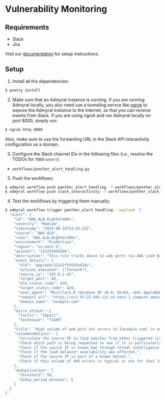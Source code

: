 # Vulnerability Monitoring

## Requirements

-   Slack
-   Jira

Visit our [documentation](https://docs.admyral.dev/) for setup instructions.

## Setup

1. Install all the dependencies:

```bash
$ poetry install
```

2. Make sure that an Admyral instance is running. If you are running Admyral locally, you also need use a tunneling servce like [ngrok](https://ngrok.com/) to expose the Admyral instance to the internet, so that you can receive events from Slack. If you are using ngrok and run Admyral locally on port 8000, simply run:

```bash
$ ngrok http 8000
```

Also, make sure to use the forwarding URL in the Slack API interactivity configuration as a domain.

3. Configure the Slack channel IDs in the following files (i.e., resolve the TODOs for `TODO(user)`):

-   `workflows/panther_alert_handling.py`

3. Push the workflows:

```bash
$ admyral workflow push panther_alert_handling -f workflows/panther_alert_handling.py --activate
$ admyral workflow push slack_interactivity -f workflows/panther_slack_interactivity.py --activate
```

4. Test the workflows by triggering them manually:

```bash
$ admyral workflow trigger panther_alert_handling --payload '{
  "alert": {
    "id": "AWS.ALB.HighVol400s",
    "severity": "Medium",
    "timestamp": "2024-08-14T14:45:32Z",
    "source": "AWS ALB",
    "rule": "AWS.ALB.HighVol400s",
    "environment": "Production",
    "region": "us-east-1",
    "account": "112233445566",
    "description": "This rule tracks abuse to web ports via AWS Load Balancers",
    "event_details": {
      "elb": "app/web/22222f55555e618c",
      "actions_executed": ["forward"],
      "source_ip": "192.0.2.45",
      "target_port": 80,
      "elb_status_code": 429,
      "target_status_code": 429,
      "user_agent": "Mozilla/5.0 (Windows NT 10.0; Win64; x64) AppleWebKit/537.36 (KHTML, like Gecko) Chrome/91.0.4472.124 Safari/537.36",
      "request_url": "https://ec2-55-22-444-111.us-east-1.compute.amazonaws.com:443/pagekit/index.php",
      "domain_name": "example.com"
    },
    "mitre_attack": {
      "tactic": "Impact",
      "technique": "T1499"
    },
    "title": "High volume of web port 4xx errors to [example.com] in account [112233445566]",
    "recommendations": [
      "Correlate the source IP to find matches from other triggered rules.",
      "Check which path is being requested to see if it is particularly sensitive.",
      "Check if the source IP is known bad through threat intelligence integrations.",
      "Check if the load balancer availability was affected.",
      "Check if the source IP is part of a known botnet.",
      "Check if this volume of 400 errors is typical or not for that load balancer."
    ],
    "deduplication": {
      "threshold": 50,
      "dedup_period_minutes": 5
    }
  }
}'
```

